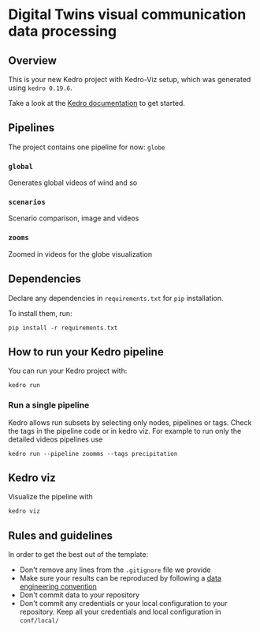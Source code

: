 # Digital Twins visual communication data processing

## Overview

This is your new Kedro project with Kedro-Viz setup, which was generated using `kedro 0.19.6`.

Take a look at the [Kedro documentation](https://docs.kedro.org) to get started.

## Pipelines

The project contains one pipeline for now: `globe`

### `global`

Generates global videos of wind and so


### `scenarios`

Scenario comparison, image and videos

### `zooms`

Zoomed in videos for the globe visualization

##  Dependencies

Declare any dependencies in `requirements.txt` for `pip` installation.

To install them, run:

```
pip install -r requirements.txt
```

## How to run your Kedro pipeline

You can run your Kedro project with:

```
kedro run
```

### Run a single pipeline

Kedro allows run subsets by selecting only nodes, pipelines or tags. Check the tags in the pipeline code or in kedro viz.
For example to run only the detailed videos pipelines use

```
kedro run --pipeline zoomms --tags precipitation
```


## Kedro viz

Visualize the pipeline with

```
kedro viz
```


## Rules and guidelines

In order to get the best out of the template:

* Don't remove any lines from the `.gitignore` file we provide
* Make sure your results can be reproduced by following a [data engineering convention](https://docs.kedro.org/en/stable/faq/faq.html#what-is-data-engineering-convention)
* Don't commit data to your repository
* Don't commit any credentials or your local configuration to your repository. Keep all your credentials and local configuration in `conf/local/`
